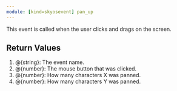 ```yaml
---
module: [kind=skyosevent] pan_up
---
```

This event is called when the user clicks and drags on the screen.
## **Return Values**
1. @{string}: The event name.
2. @{number}: The mouse button that was clicked.
3. @{number}: How many characters X was panned.
4. @{number}: How many characters Y was panned.